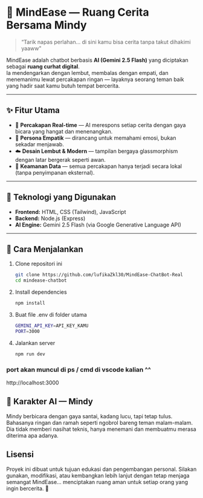 # 🌿 MindEase — Ruang Cerita Bersama Mindy

> “Tarik napas perlahan... di sini kamu bisa cerita tanpa takut dihakimi yaaww”  

MindEase adalah chatbot berbasis **AI (Gemini 2.5 Flash)** yang diciptakan sebagai **ruang curhat digital**.  
Ia mendengarkan dengan lembut, membalas dengan empati, dan menemanimu lewat percakapan ringan — layaknya seorang teman baik yang hadir saat kamu butuh tempat bercerita.  

---

## ✨ Fitur Utama  

- 💬 **Percakapan Real-time** — AI merespons setiap cerita dengan gaya bicara yang hangat dan menenangkan.  
- 🌸 **Persona Empatik** — dirancang untuk memahami emosi, bukan sekadar menjawab.  
- ☁️ **Desain Lembut & Modern** — tampilan bergaya glassmorphism dengan latar bergerak seperti awan.  
- 🔐 **Keamanan Data** — semua percakapan hanya terjadi secara lokal (tanpa penyimpanan eksternal).  

---

## 🧠 Teknologi yang Digunakan  

- **Frontend:** HTML, CSS (Tailwind), JavaScript  
- **Backend:** Node.js (Express)  
- **AI Engine:** Gemini 2.5 Flash (via Google Generative Language API)  

---

## 🚀 Cara Menjalankan  

1. Clone repositori ini  
   ```bash
   git clone https://github.com/lufikaZkl30/MindEase-ChatBot-Real
   cd mindease-chatbot
   
2. Install dependencies
   ```bash
   npm install
   
3. Buat file .env di folder utama 
   ```bash
   GEMINI_API_KEY=API_KEY_KAMU
   PORT=3000

4. Jalankan server 
   ```bash
   npm run dev

### port akan muncul di ps / cmd di vscode kalian ^^
http://localhost:3000

## 🌼 Karakter AI — Mindy

Mindy berbicara dengan gaya santai, kadang lucu, tapi tetap tulus.
Bahasanya ringan dan ramah seperti ngobrol bareng teman malam-malam.
Dia tidak memberi nasihat teknis, hanya menemani dan membuatmu merasa diterima apa adanya.

## Lisensi 

Proyek ini dibuat untuk tujuan edukasi dan pengembangan personal.
Silakan gunakan, modifikasi, atau kembangkan lebih lanjut dengan tetap menjaga semangat MindEase...
menciptakan ruang aman untuk setiap orang yang ingin bercerita. 💜
   
